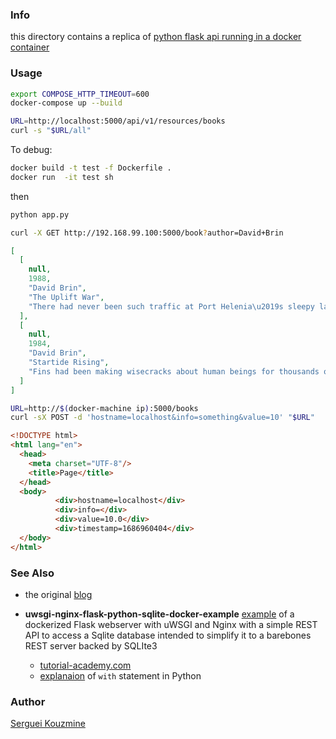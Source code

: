 ### Info

this directory contains a replica of [python flask api running in a docker container](https://github.com/deparkes/docker_flask_example)

### Usage
```sh
export COMPOSE_HTTP_TIMEOUT=600
docker-compose up --build
```
```sh
URL=http://localhost:5000/api/v1/resources/books
curl -s "$URL/all"
```

To debug:
```sh
docker build -t test -f Dockerfile .
docker run  -it test sh
```

then
```sh
python app.py
```

```sh
curl -X GET http://192.168.99.100:5000/book?author=David+Brin
```

```JSON
[
  [
    null,
    1988,
    "David Brin",
    "The Uplift War",
    "There had never been such traffic at Port Helenia\u2019s sleepy landing field\u2014not in all the years Fiben Bolger had lived here."
  ],
  [
    null,
    1984,
    "David Brin",
    "Startide Rising",
    "Fins had been making wisecracks about human beings for thousands of years."
  ]
]
```

```sh
URL=http://$(docker-machine ip):5000/books
curl -sX POST -d 'hostname=localhost&info=something&value=10' "$URL"
```
```html
<!DOCTYPE html>
<html lang="en">
  <head>
    <meta charset="UTF-8"/>
    <title>Page</title>
  </head>
  <body>
          <div>hostname=localhost</div>
          <div>info=</div>
          <div>value=10.0</div>
          <div>timestamp=1686960404</div>
  </body>
</html>

```
### See Also 

  * the original [blog](https://deparkes.co.uk/2018/03/02/simple-docker-flask-sqlite-api/)
  * __uwsgi-nginx-flask-python-sqlite-docker-example__ [example](https://github.com/maltesander/uwsgi-nginx-flask-python-sqlite-docker-example) of a dockerized Flask webserver with uWSGI and Nginx with a simple REST API to access a Sqlite database intended to simplify it to a barebones REST server backed by SQLIte3

    * [tutorial-academy.com](http://tutorial-academy.com/uwsgi-nginx-flask-python-sqlite-docker-example)
    * [explanaion](https://www.geeksforgeeks.org/with-statement-in-python/) of `with` statement in Python

### Author
[Serguei Kouzmine](kouzmine_serguei@yahoo.com)

